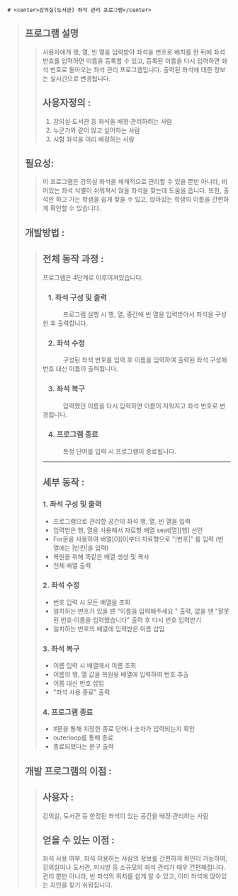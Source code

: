 	# <center>강의실(도서관) 좌석 관리 프로그램</center>

>##	프로그램 설명 
>>
>>	사용자에게 행, 열, 빈 열을 입력받아 좌석을 번호로 배치를 한 뒤에 좌석 번호를 입력하면 이름을 등록할 수 있고, 등록된 이름을 다시 입력하면 좌석 번호로 돌아오는 좌석 관리 프로그램입니다. 출력된 좌석에 대한 정보는 실시간으로 변경됩니다.
>>
>>##	사용자정의 :
>>1. 강의실·도서관 등 좌석을 배정·관리하려는 사람
>>2. 누군가와 같이 앉고 싶어하는 사람
>>3. 시험 좌석을 미리 배정하는 사람
>
>##	필요성:
>>	이 프로그램은 강의실 좌석을 체계적으로 관리할 수 있을 뿐만 아니라, 비어있는 좌석 식별이 쉬워져서 앉을 좌석을 찾는데 도움을 줍니다. 또한, 출석만 하고 가는 학생을 쉽게 찾을 수 있고, 앉아있는 학생의 이름을 간편하게 확인할 수 있습니다. 	
>
>
>##	개발방법 :
>>##	전체 동작 과정 : 
>>
>>	프로그램은 4단계로 이루어져있습니다. 
>>
>>### &ensp; 1. 좌석 구성 및 출력
>>	&ensp;&ensp;&ensp;&ensp;&ensp;&ensp; 프로그램 실행 시 행, 열, 중간에 빈 열을 입력받아서 좌석을 구성한 후 출력합니다.
>>### &ensp; 2. 좌석 수정
>>	&ensp;&ensp;&ensp;&ensp;&ensp;&ensp; 구성된 좌석 번호를 입력 후 이름을 입력하여 출력된 좌석 구성에 번호 대신 이름이 출력됩니다. 
>>### &ensp; 3. 좌석 복구
>>	&ensp;&ensp;&ensp;&ensp;&ensp;&ensp; 입력했던 이름을 다시 입력하면 이름이 지워지고 좌석 번호로 변경됩니다.
>>### &ensp; 4. 프로그램 종료
>>  &ensp;&ensp;&ensp;&ensp;&ensp;&ensp; 특정 단어를 입력 시 프로그램이 종료됩니다.
>>
>> -----
>>##	세부 동작  : 
>>### 1. 좌석 구성 및 출력
>>+ 프로그램으로 관리할 공간의 좌석 행, 열, 빈 열을 입력  
>>+ 입력받은 행, 열을 사용해서 자료형 배열 seat[열][헹] 선언
>>+ For문을 사용하여 배열[0][0]부터 자료형으로 "|번호|" 를 입력 (빈 열에는 |빈칸|을 입력)
>>+ 복원을 위해 똑같은 배열 생성 및 복사
>>+ 전체 배열 출력
>>### 2. 좌석 수정
>>+ 번호 입력 시 모든 배열을 조회
>>+ 일치하는 번호가 있을 떈 "이름을 입력해주세요 " 출력, 없을 땐 "잘못된 번호·이름을 입력했습니다" 출력 후 다시 번호 입력받기
>>+ 일치하는 번호의 배열에 입력받은 이름 삽입
>>### 3. 좌석 복구
>>+ 이름 입력 시 배열에서 이름 조회
>>+ 이름의 행, 열 값을 복원용 배열에 입력하여 번호 추출
>>+ 이름 대신 번호 삽입
>>+ "좌석 사용 종료" 출력
>>### 4. 프로그램 종료
>>+ If문을 통해 지정한 종료 단어나 숫자가 입력되는지 확인
>>+ outerloop를 통해 종료
>>+ 종료되었다는 문구 출력
>
>## 개발 프로그램의 이점 :
>>## 사용자 : 
>>강의실, 도서관 등 한정된 좌석이 있는 공간을 배정·관리하는 사람
>>
>>## 얻을 수 있는 이점 : 
>> 좌석 사용 여부, 좌석 이용하는 사람의 정보를 간편하게 확인이 가능하여, 강의실이나 도서관, 피시방 등 소규모의 좌석 관리가 매우 간편해집니다. 관리 뿐만 아니라, 빈 좌석의 위치를 쉽게 알 수 있고, 이미 좌석에 앉아있는 지인을 찾기 쉬워집니다.
>>
>> 

